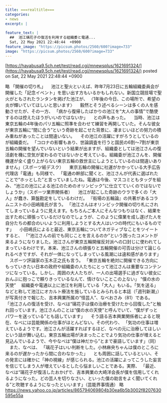 ```yaml
---
title: ===realtitle===
categories:
- news
excerpt: |
  
feature_text: |
  ##  池江璃花子の復活を利用する組織委と電通...
  Sat, 22 May 2021 22:48:44  +0900
feature_image: "https://picsum.photos/2560/600?image=733"
image: "https://picsum.photos/2560/600?image=733"
---
```


[https://hayabusa9.5ch.net/test/read.cgi/mnewsplus/1621691324/](https://hayabusa9.5ch.net/test/read.cgi/mnewsplus/1621691324/)
posted on Sat, 22 May 2021 22:48:44  +0900

<!--more-->

略 「開催の切り札」 　池江と聖火といえば、昨年7月23日に五輪組織委員会が開催した「記念イベント」を思い出す方もいるかもしれない。新国立競技場で聖火がともされたランタンを掲げた池江が、 〈1年後の今日、この場所で、希望の炎が輝いていてほしいと思います〉 　毅然とそう述べるシーンは多くの人を感動させたが、その一方、 「病から復帰したばかりの池江を“大人の事情”で酷使するのは控えたほうがいいのではないか」 　との声もあった。 　当時、池江は東京五輪の4年後のパリ五輪に照準を合わせて練習を再開していた。そんな彼女が東京五輪に“間に合う”という奇跡を起こせた背景に、凄まじいほどの努力の積み重ねがあったことは間違いない。 　その池江の活躍にすがろうとしているのが組織委だ。 「コロナの影響もあり、世論調査を行うと国民の6割〜7割が東京五輪の開催を望んでいないという結果が出ますが、組織委としては池江さんの復活劇を機に空気が変わるのではないかと考えている。組織委が池江さんを、開催機運が全く盛り上がらない東京五輪の救世主にしようとしているのは間違いありません」（スポーツ紙デスク） 　東京五輪の開催に社運がかかっている大手広告代理店「電通」も同様で、 「電通の幹部に聞くと、池江さんが代表に選ばれたことで“ホッとした”と言っていましたね。電通は今後、マスコミともタッグを組み、“池江の池江による池江のためのオリンピック”に仕立てていくのではないでしょうか」（スポーツ業界関係者） 　池江が起こした奇跡のウラで多くの「大人」が蠢き、算盤勘定をしているわけだ。 『街場の五輪論』の共著があるコラムニストの小田嶋隆氏が言う。 「池江さんはオリンピック開催の切り札にされてしまっているように見えます。もちろんご本人にそんなつもりはなく、結果を出すために頑張っているだけなのでしょうが、このように偉業を成し遂げた人を自分たちの都合のいいように利用しようとする大人はいつの時代にもいるものです」 　小田嶋氏によると最近、東京五輪についてネガティブなことをツイートすると、 「“池江さんの前でも同じことを言えるのか”という困ったコメントが来るようになりました。池江さんが東京五輪開催反対派への口封じに使われてしまっているわけです。本来、池江さんの頑張りと五輪開催の可否は分けて論じられるべきですが、それが一体になってしまっている風潮には違和感があります」 　スポーツ評論家の玉木正之氏も言う。 「東京五輪を絶対に開催できる方向にもっていきたい日本の政府や組織委の人たちにとって池江さんは重要なコンテンツになっている。しかし、周囲の大人たちが、一人の出場選手に過ぎない彼女におんぶに抱っこで頼りきっているなんて、情けないことこの上ない」 “僕の水の天使” 　組織委や電通以上に池江を利用している「大人」もいる。「気を送る」などと称して池江にオカルト療法を施しているとみられると本誌（「週刊新潮」）が写真付きで報じた、吉本興業所属の“怪芸人”、なべおさみ（81）である。 「池江さんの復活を受け、なべは“璃花子は僕の治療を受けたから回復した”と触れ回っています。池江さんのことは“僕の水の天使”と呼んでいて、“僕がずっとパワーを送っている”とも話しています」 　そう語る吉本興業関係者によると現在、なべには芸能関係の仕事がほとんどない。その代わり、 「気功の仕事は増えているようです。池江さんが活躍すればするほど、なべの元に治療してほしいという話が舞い込む。東京五輪出場が決まったことでより気功の仕事が増えると見込んでいるようで、今やなべは“僕は神だから”とまで豪語しています」（同） 　また、なべは、 「璃花子はいい判断をした。小林麻央ちゃんは僕のところに来るのが遅かったから間に合わなかった」 　とも周囲に話しているといい、その発言には確かに「神の視線」が感じられる。池江の活躍によってこうした妄言を信じてしまう人が増えているとしたら悩ましいことである。実際、 「最近、なべは“璃花子が復活したおかげで、吉本興業の大崎洋会長が僕を信用してくれるようになった。どの芸人を切りなさい、といった僕の助言をよく聞いてくれる”と吹聴するようになったといいます」（芸能界事情通） 略 https://news.yahoo.co.jp/articles/865794069804b30ea6b5b3002f8207630595e55a
